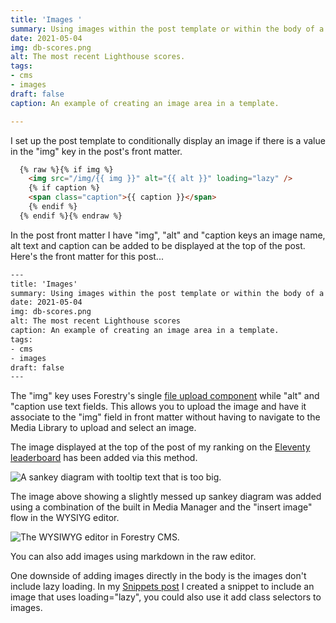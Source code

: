 ```yaml
---
title: 'Images '
summary: Using images within the post template or within the body of a post.
date: 2021-05-04
img: db-scores.png
alt: The most recent Lighthouse scores.
tags:
- cms
- images
draft: false
caption: An example of creating an image area in a template.

---
```

I set up the post template to conditionally display an image if there is a value in the "img" key in the post's front matter.

```html
  {% raw %}{% if img %}
    <img src="/img/{{ img }}" alt="{{ alt }}" loading="lazy" />
    {% if caption %}
    <span class="caption">{{ caption }}</span>
    {% endif %}
  {% endif %}{% endraw %}
```

In the post front matter I have "img", "alt" and "caption keys an image name, alt text and caption can be added to be displayed at the top of the post. Here's the front matter for this post...

```html
---
title: 'Images'
summary: Using images within the post template or within the body of a post.
date: 2021-05-04
img: db-scores.png
alt: The most recent Lighthouse scores
caption: An example of creating an image area in a template.
tags:
- cms
- images
draft: false
---
```

The "img" key uses Forestry's single [file upload component](https://forestry.io/docs/settings/fields/#file-upload) while "alt" and "caption use text fields. This allows you to upload the image and have it associate to the "img" field in front matter without having to navigate to the Media Library to upload and select an image.

The image displayed at the top of the post of my ranking on the [Eleventy leaderboard](https://www.11ty.dev/speedlify/) has been added via this method.

![A sankey diagram with tooltip text that is too big.](/img/seven-times.png)

The image above showing a slightly messed up sankey diagram was added using a combination of the built in Media Manager and the "insert image" flow in the WYSIYG editor.

![The WYSIWYG editor in Forestry CMS.](/img/insert-image.png)

You can also add images using markdown in the raw editor.

One downside of adding images directly in the body is the images don't include lazy loading. In my [Snippets post](/posts/snippets/) I created a snippet to include an image that uses loading="lazy", you could also use it add class selectors to images.

